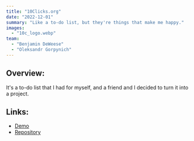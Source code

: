 ```yaml
---
title: "10Clicks.org"
date: "2022-12-01"
summary: "Like a to-do list, but they're things that make me happy."
images:
  - "10c_logo.webp"
team:
  - "Benjamin DeWeese"
  - "Oleksandr Gorpynich"
---
```


## Overview:
It's a to-do list that I had for myself, and a friend and I decided to turn it into a project.

## Links:
- [Demo](https://www.10clicks.org/)
- [Repository](https://github.com/10clicks/10clicks.org)